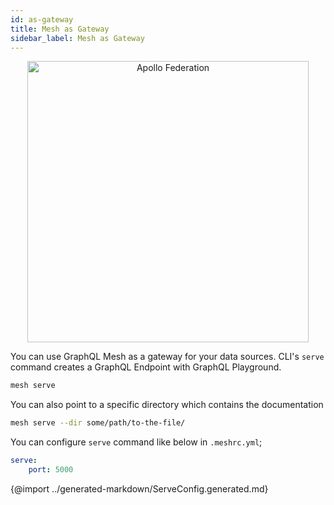 ```yaml
---
id: as-gateway
title: Mesh as Gateway
sidebar_label: Mesh as Gateway
---
```


<p align="center">
  <img src="/img/as-gateway.png" width="450" alt="Apollo Federation" />
  <br/>
</p>

You can use GraphQL Mesh as a gateway for your data sources. CLI's `serve` command creates a GraphQL Endpoint with GraphQL Playground.

```bash
mesh serve
```
You can also point to a specific directory which contains the documentation

```bash
mesh serve --dir some/path/to-the-file/
```

You can configure `serve` command like below in `.meshrc.yml`;

```yaml
serve: 
    port: 5000
```

{@import ../generated-markdown/ServeConfig.generated.md}

